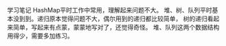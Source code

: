 学习笔记
HashMap平时工作中常用，理解起来问题不大。
堆、树、队列平时基本没到到。递归原本觉得问题不大，偶尔用到的递归都比较简单，
树的递归看起来简单，写起来有点蒙，蒙蒙地写对了，还觉得奇怪。
堆、队列这两个数据结构用得少，需要多加练习。